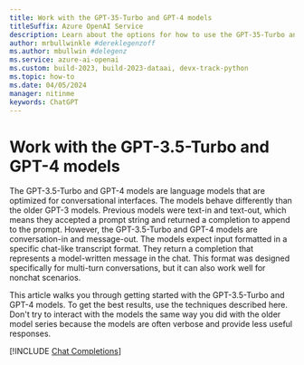 ```yaml
---
title: Work with the GPT-35-Turbo and GPT-4 models 
titleSuffix: Azure OpenAI Service
description: Learn about the options for how to use the GPT-35-Turbo and GPT-4 models.
author: mrbullwinkle #dereklegenzoff
ms.author: mbullwin #delegenz
ms.service: azure-ai-openai
ms.custom: build-2023, build-2023-dataai, devx-track-python
ms.topic: how-to
ms.date: 04/05/2024
manager: nitinme
keywords: ChatGPT
---
```


# Work with the GPT-3.5-Turbo and GPT-4 models

The GPT-3.5-Turbo and GPT-4 models are language models that are optimized for conversational interfaces. The models behave differently than the older GPT-3 models. Previous models were text-in and text-out, which means they accepted a prompt string and returned a completion to append to the prompt. However, the GPT-3.5-Turbo and GPT-4 models are conversation-in and message-out. The models expect input formatted in a specific chat-like transcript format. They return a completion that represents a model-written message in the chat. This format was designed specifically for multi-turn conversations, but it can also work well for nonchat scenarios.

This article walks you through getting started with the GPT-3.5-Turbo and GPT-4 models. To get the best results, use the techniques described here. Don't try to interact with the models the same way you did with the older model series because the models are often verbose and provide less useful responses.

[!INCLUDE [Chat Completions](../includes/chat-completion.md)]
